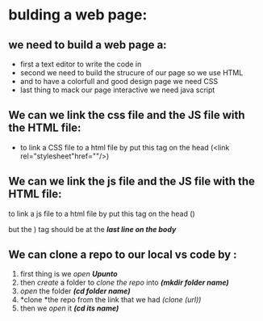 # bulding a web page:
## we need to build a web page a:
  * first a text editor to write the code in 
  * second we need to build the strucure of our page so we use HTML  
  * and to have a colorfull and good design page we need CSS 
  * last thing to mack our page interactive we need java script 

## We can we link the css file and the JS file with the HTML file:

  * to link a CSS file to a html file by put this tag on the head (<link rel="stylesheet"href=""/>) 

## We can we link the js file and the JS file with the HTML file:  

 to link a js file to a html file by put this tag on the head (<script src=""></script>)

  but the <script></script>) tag should be at the ***last line on the body***

  ## We can clone a repo to our local vs code by :
   1. first thing is we *open* ***Upunto***
2. then *create* a folder to *clone the repo* into ***(mkdir folder name)***
3. *open* the folder ***(cd folder name)***
4. *clone *the repo from the link that we had *(clone (url))*
5. then we *open* it ***(cd its name)***